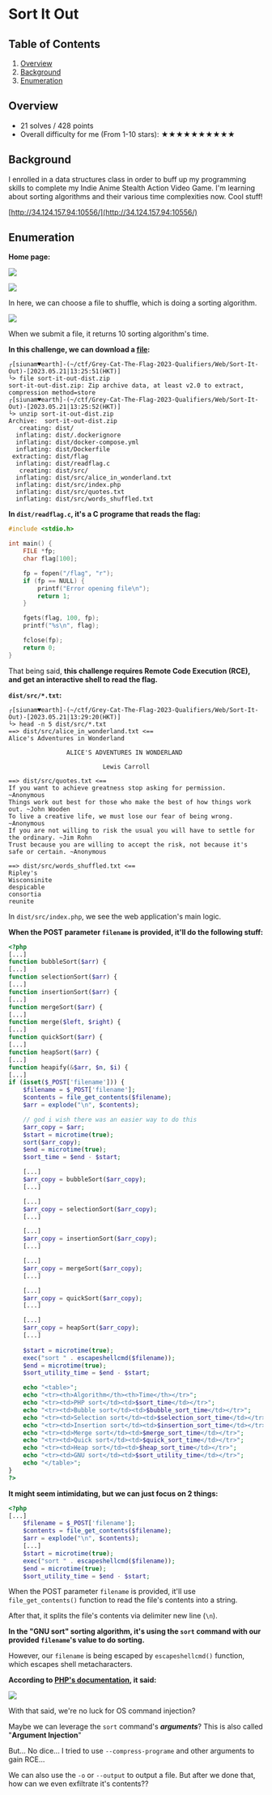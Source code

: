 # Sort It Out

## Table of Contents

1. [Overview](#overview)
2. [Background](#background)
3. [Enumeration](#enumeration)

## Overview

- 21 solves / 428 points
- Overall difficulty for me (From 1-10 stars): ★★★★★★★★★★

## Background

I enrolled in a data structures class in order to buff up my programming skills to complete my Indie Anime Stealth Action Video Game. I'm learning about sorting algorithms and their various time complexities now. Cool stuff!

[http://34.124.157.94:10556/](http://34.124.157.94:10556/)

## Enumeration

**Home page:**

![](https://raw.githubusercontent.com/siunam321/CTF-Writeups/main/Grey-Cat-The-Flag-2023-Qualifiers/images/Pasted%20image%2020230521132030.png)

![](https://raw.githubusercontent.com/siunam321/CTF-Writeups/main/Grey-Cat-The-Flag-2023-Qualifiers/images/Pasted%20image%2020230521132113.png)

In here, we can choose a file to shuffle, which is doing a sorting algorithm.

![](https://raw.githubusercontent.com/siunam321/CTF-Writeups/main/Grey-Cat-The-Flag-2023-Qualifiers/images/Pasted%20image%2020230521132135.png)

When we submit a file, it returns 10 sorting algorithm's time.

**In this challenge, we can download a [file](https://github.com/siunam321/CTF-Writeups/blob/main/Grey-Cat-The-Flag-2023-Qualifiers/Web/Sort-It-Out/sort-it-out-dist.zip):**
```shell
┌[siunam♥earth]-(~/ctf/Grey-Cat-The-Flag-2023-Qualifiers/Web/Sort-It-Out)-[2023.05.21|13:25:51(HKT)]
└> file sort-it-out-dist.zip   
sort-it-out-dist.zip: Zip archive data, at least v2.0 to extract, compression method=store
┌[siunam♥earth]-(~/ctf/Grey-Cat-The-Flag-2023-Qualifiers/Web/Sort-It-Out)-[2023.05.21|13:25:52(HKT)]
└> unzip sort-it-out-dist.zip   
Archive:  sort-it-out-dist.zip
   creating: dist/
  inflating: dist/.dockerignore      
  inflating: dist/docker-compose.yml  
  inflating: dist/Dockerfile         
 extracting: dist/flag               
  inflating: dist/readflag.c         
   creating: dist/src/
  inflating: dist/src/alice_in_wonderland.txt  
  inflating: dist/src/index.php      
  inflating: dist/src/quotes.txt     
  inflating: dist/src/words_shuffled.txt     
```

**In `dist/readflag.c`, it's a C programe that reads the flag:**
```c
#include <stdio.h>

int main() {
    FILE *fp;
    char flag[100];

    fp = fopen("/flag", "r");
    if (fp == NULL) {
        printf("Error opening file\n");
        return 1;
    }

    fgets(flag, 100, fp);
    printf("%s\n", flag);

    fclose(fp);
    return 0;
}
```

That being said, **this challenge requires Remote Code Execution (RCE), and get an interactive shell to read the flag.**

**`dist/src/*.txt`:**
```shell
┌[siunam♥earth]-(~/ctf/Grey-Cat-The-Flag-2023-Qualifiers/Web/Sort-It-Out)-[2023.05.21|13:29:20(HKT)]
└> head -n 5 dist/src/*.txt
==> dist/src/alice_in_wonderland.txt <==
Alice's Adventures in Wonderland

                ALICE'S ADVENTURES IN WONDERLAND

                          Lewis Carroll

==> dist/src/quotes.txt <==
If you want to achieve greatness stop asking for permission. ~Anonymous
Things work out best for those who make the best of how things work out. ~John Wooden
To live a creative life, we must lose our fear of being wrong. ~Anonymous
If you are not willing to risk the usual you will have to settle for the ordinary. ~Jim Rohn
Trust because you are willing to accept the risk, not because it's safe or certain. ~Anonymous

==> dist/src/words_shuffled.txt <==
Ripley's
Wisconsinite
despicable
consortia
reunite
```

In `dist/src/index.php`, we see the web application's main logic.

**When the POST parameter `filename` is provided, it'll do the following stuff:**
```php
<?php
[...]
function bubbleSort($arr) {
[...]
function selectionSort($arr) {
[...]
function insertionSort($arr) {
[...]
function mergeSort($arr) {
[...]
function merge($left, $right) {
[...]
function quickSort($arr) {
[...]
function heapSort($arr) {
[...]
function heapify(&$arr, $n, $i) {
[...]
if (isset($_POST['filename'])) {
    $filename = $_POST['filename'];
    $contents = file_get_contents($filename);
    $arr = explode("\n", $contents);

    // god i wish there was an easier way to do this
    $arr_copy = $arr;
    $start = microtime(true);
    sort($arr_copy);
    $end = microtime(true);
    $sort_time = $end - $start;

    [...]
    $arr_copy = bubbleSort($arr_copy);
    [...]

    [...]
    $arr_copy = selectionSort($arr_copy);
    [...]

    [...]
    $arr_copy = insertionSort($arr_copy);
    [...]

    [...]
    $arr_copy = mergeSort($arr_copy);
    [...]

    [...]
    $arr_copy = quickSort($arr_copy);
    [...]

    [...]
    $arr_copy = heapSort($arr_copy);
    [...]
    
    $start = microtime(true);
    exec("sort " . escapeshellcmd($filename));
    $end = microtime(true);
    $sort_utility_time = $end - $start;

    echo "<table>";
    echo "<tr><th>Algorithm</th><th>Time</th></tr>";
    echo "<tr><td>PHP sort</td><td>$sort_time</td></tr>";
    echo "<tr><td>Bubble sort</td><td>$bubble_sort_time</td></tr>";
    echo "<tr><td>Selection sort</td><td>$selection_sort_time</td></tr>";
    echo "<tr><td>Insertion sort</td><td>$insertion_sort_time</td></tr>";
    echo "<tr><td>Merge sort</td><td>$merge_sort_time</td></tr>";
    echo "<tr><td>Quick sort</td><td>$quick_sort_time</td></tr>";
    echo "<tr><td>Heap sort</td><td>$heap_sort_time</td></tr>";
    echo "<tr><td>GNU sort</td><td>$sort_utility_time</td></tr>";
    echo "</table>";
}
?>
```

**It might seem intimidating, but we can just focus on 2 things:**
```php
<?php
[...]
    $filename = $_POST['filename'];
    $contents = file_get_contents($filename);
    $arr = explode("\n", $contents);
    [...]
    $start = microtime(true);
    exec("sort " . escapeshellcmd($filename));
    $end = microtime(true);
    $sort_utility_time = $end - $start;
```

When the POST parameter `filename` is provided, it'll use `file_get_contents()` function to read the file's contents into a string.

After that, it splits the file's contents via delimiter new line (`\n`).

**In the "GNU sort" sorting algorithm, it's using the `sort` command with our provided `filename`'s value to do sorting.**

However, our `filename` is being escaped by `escapeshellcmd()` function, which escapes shell metacharacters.

**According to [PHP's documentation](https://www.php.net/manual/en/function.escapeshellcmd), it said:**

![](https://raw.githubusercontent.com/siunam321/CTF-Writeups/main/Grey-Cat-The-Flag-2023-Qualifiers/images/Pasted%20image%2020230521134651.png)

With that said, we're no luck for OS command injection?

Maybe we can leverage the `sort` command's ***arguments***? This is also called "**Argument Injection**"

But... No dice... I tried to use `--compress-programe` and other arguments to gain RCE...

We can also use the `-o` or `--output` to output a file. But after we done that, how can we even exfiltrate it's contents??